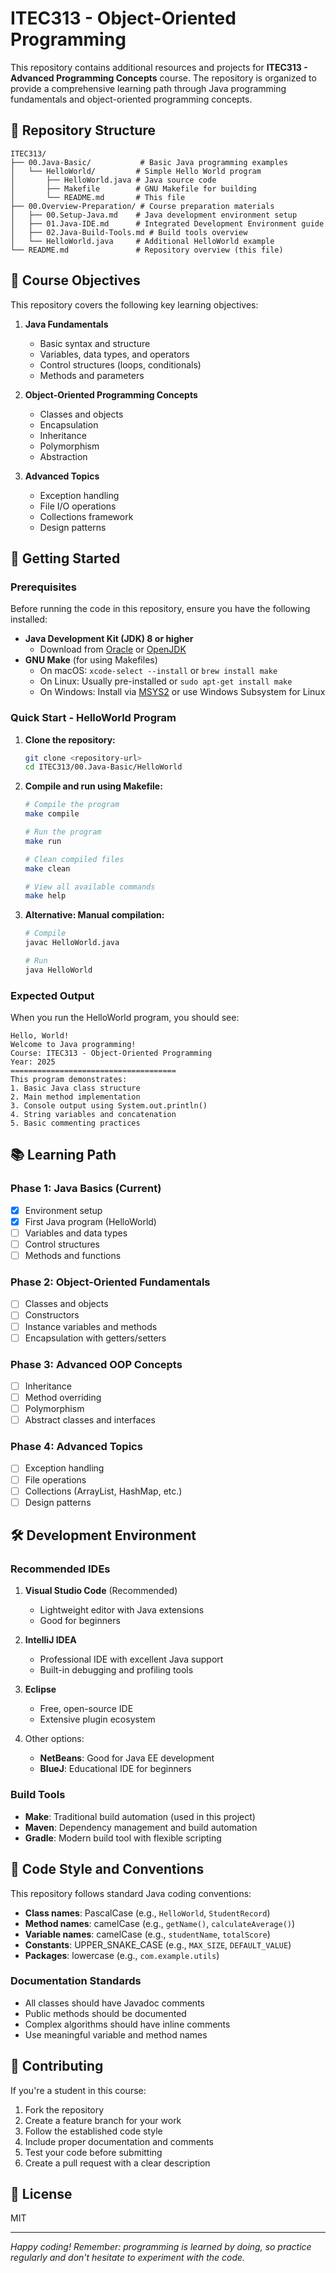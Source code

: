 # ITEC313 - Object-Oriented Programming

This repository contains additional resources and projects for **ITEC313 - Advanced Programming Concepts** course. The repository is organized to provide a comprehensive learning path through Java programming fundamentals and object-oriented programming concepts.

## 📁 Repository Structure

```
ITEC313/
├── 00.Java-Basic/           # Basic Java programming examples
│   └── HelloWorld/         # Simple Hello World program
│       ├── HelloWorld.java # Java source code
│       ├── Makefile        # GNU Makefile for building
│       └── README.md       # This file
├── 00.Overview-Preparation/ # Course preparation materials
│   ├── 00.Setup-Java.md    # Java development environment setup
│   ├── 01.Java-IDE.md      # Integrated Development Environment guide
│   ├── 02.Java-Build-Tools.md # Build tools overview
│   └── HelloWorld.java     # Additional HelloWorld example
└── README.md               # Repository overview (this file)
```

## 🎯 Course Objectives

This repository covers the following key learning objectives:

1. **Java Fundamentals**
   - Basic syntax and structure
   - Variables, data types, and operators
   - Control structures (loops, conditionals)
   - Methods and parameters

2. **Object-Oriented Programming Concepts**
   - Classes and objects
   - Encapsulation
   - Inheritance
   - Polymorphism
   - Abstraction

3. **Advanced Topics**
   - Exception handling
   - File I/O operations
   - Collections framework
   - Design patterns

## 🚀 Getting Started

### Prerequisites

Before running the code in this repository, ensure you have the following installed:

- **Java Development Kit (JDK) 8 or higher**
  - Download from [Oracle](https://www.oracle.com/java/technologies/downloads/) or [OpenJDK](https://openjdk.org/)
- **GNU Make** (for using Makefiles)
  - On macOS: `xcode-select --install` or `brew install make`
  - On Linux: Usually pre-installed or `sudo apt-get install make`
  - On Windows: Install via [MSYS2](https://www.msys2.org/) or use Windows Subsystem for Linux

### Quick Start - HelloWorld Program

1. **Clone the repository:**
   ```bash
   git clone <repository-url>
   cd ITEC313/00.Java-Basic/HelloWorld
   ```

2. **Compile and run using Makefile:**
   ```bash
   # Compile the program
   make compile
   
   # Run the program
   make run
   
   # Clean compiled files
   make clean
   
   # View all available commands
   make help
   ```

3. **Alternative: Manual compilation:**
   ```bash
   # Compile
   javac HelloWorld.java
   
   # Run
   java HelloWorld
   ```

### Expected Output

When you run the HelloWorld program, you should see:

```
Hello, World!
Welcome to Java programming!
Course: ITEC313 - Object-Oriented Programming
Year: 2025
=====================================
This program demonstrates:
1. Basic Java class structure
2. Main method implementation
3. Console output using System.out.println()
4. String variables and concatenation
5. Basic commenting practices
```

## 📚 Learning Path

### Phase 1: Java Basics (Current)
- [x] Environment setup
- [x] First Java program (HelloWorld)
- [ ] Variables and data types
- [ ] Control structures
- [ ] Methods and functions

### Phase 2: Object-Oriented Fundamentals
- [ ] Classes and objects
- [ ] Constructors
- [ ] Instance variables and methods
- [ ] Encapsulation with getters/setters

### Phase 3: Advanced OOP Concepts
- [ ] Inheritance
- [ ] Method overriding
- [ ] Polymorphism
- [ ] Abstract classes and interfaces

### Phase 4: Advanced Topics
- [ ] Exception handling
- [ ] File operations
- [ ] Collections (ArrayList, HashMap, etc.)
- [ ] Design patterns

## 🛠 Development Environment

### Recommended IDEs

1. **Visual Studio Code** (Recommended)
   - Lightweight editor with Java extensions
   - Good for beginners

2. **IntelliJ IDEA** 
   - Professional IDE with excellent Java support
   - Built-in debugging and profiling tools

3. **Eclipse**
   - Free, open-source IDE
   - Extensive plugin ecosystem

4. Other options:
   - **NetBeans**: Good for Java EE development
   - **BlueJ**: Educational IDE for beginners

### Build Tools

- **Make**: Traditional build automation (used in this project)
- **Maven**: Dependency management and build automation
- **Gradle**: Modern build tool with flexible scripting

## 📖 Code Style and Conventions

This repository follows standard Java coding conventions:

- **Class names**: PascalCase (e.g., `HelloWorld`, `StudentRecord`)
- **Method names**: camelCase (e.g., `getName()`, `calculateAverage()`)
- **Variable names**: camelCase (e.g., `studentName`, `totalScore`)
- **Constants**: UPPER_SNAKE_CASE (e.g., `MAX_SIZE`, `DEFAULT_VALUE`)
- **Packages**: lowercase (e.g., `com.example.utils`)

### Documentation Standards

- All classes should have Javadoc comments
- Public methods should be documented
- Complex algorithms should have inline comments
- Use meaningful variable and method names

## 🤝 Contributing

If you're a student in this course:

1. Fork the repository
2. Create a feature branch for your work
3. Follow the established code style
4. Include proper documentation and comments
5. Test your code before submitting
6. Create a pull request with a clear description


## 📄 License

MIT

---

*Happy coding! Remember: programming is learned by doing, so practice regularly and don't hesitate to experiment with the code.*
